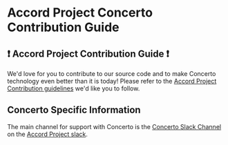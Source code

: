 # Accord Project Concerto Contribution Guide

## ❗ Accord Project Contribution Guide ❗
We'd love for you to contribute to our source code and to make Concerto technology even better than it is today! Please refer to the [Accord Project Contribution guidelines][apcontribute] we'd like you to follow.

## Concerto Specific Information
The main channel for support with Concerto is the [Concerto Slack Channel][apconcertoslack] on the [Accord Project slack][apslack].

[apcontribute]: https://github.com/accordproject/techdocs/blob/master/CONTRIBUTING.md
[apslack]: https://accord-project-slack-signup.herokuapp.com	
[apconcertoslack]: https://accord-project.slack.com/archives/CAZRP6FDY